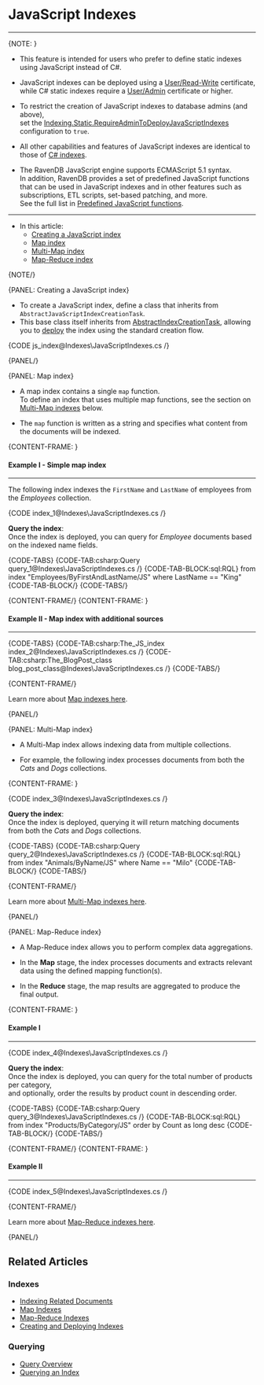 # JavaScript Indexes
---

{NOTE: }

* This feature is intended for users who prefer to define static indexes using JavaScript instead of C#.

* JavaScript indexes can be deployed using a [User/Read-Write](../server/security/authorization/security-clearance-and-permissions#section-1) certificate,  
  while C# static indexes require a [User/Admin](../server/security/authorization/security-clearance-and-permissions#section) certificate or higher.

* To restrict the creation of JavaScript indexes to database admins (and above),  
  set the [Indexing.Static.RequireAdminToDeployJavaScriptIndexes](../server/configuration/indexing-configuration#indexing.static.requireadmintodeployjavascriptindexes) configuration to `true`.

* All other capabilities and features of JavaScript indexes are identical to those of [C# indexes](../indexes/indexing-basics).

* The RavenDB JavaScript engine supports ECMAScript 5.1 syntax.  
  In addition, RavenDB provides a set of predefined JavaScript functions that can be used in JavaScript indexes and in other features such as subscriptions, ETL scripts, set-based patching, and more.  
  See the full list in [Predefined JavaScript functions](../server/kb/javascript-engine#predefined-javascript-functions).

---

* In this article:
  * [Creating a JavaScript index](../indexes/javascript-indexes#creating-a-javascript-index)
  * [Map index](../indexes/javascript-indexes#map-index)
  * [Multi-Map index](../indexes/javascript-indexes#multi-map-index)
  * [Map-Reduce index](../indexes/javascript-indexes#map-reduce-index)

{NOTE/}

{PANEL: Creating a JavaScript index}

* To create a JavaScript index, define a class that inherits from `AbstractJavaScriptIndexCreationTask`.  
* This base class itself inherits from [AbstractIndexCreationTask](../indexes/creating-and-deploying#define-a-static-index-using-a-custom-class),
  allowing you to [deploy](../indexes/creating-and-deploying#deploy-a-static-index) the index using the standard creation flow.

{CODE js_index@Indexes\JavaScriptIndexes.cs /}

{PANEL/}

{PANEL: Map index}

* A map index contains a single `map` function.  
  To define an index that uses multiple map functions, see the section on [Multi-Map indexes](../indexes/javascript-indexes#multi-map-index) below.

* The `map` function is written as a string and specifies what content from the documents will be indexed.

{CONTENT-FRAME: }

#### Example I - Simple map index
---

The following index indexes the `FirstName` and `LastName` of employees from the _Employees_ collection.

{CODE index_1@Indexes\JavaScriptIndexes.cs /}

**Query the index**:  
Once the index is deployed, you can query for _Employee_ documents based on the indexed name fields.

{CODE-TABS}
{CODE-TAB:csharp:Query query_1@Indexes\JavaScriptIndexes.cs /}
{CODE-TAB-BLOCK:sql:RQL}
from index "Employees/ByFirstAndLastName/JS"
where LastName == "King"
{CODE-TAB-BLOCK/}
{CODE-TABS/}

{CONTENT-FRAME/}
{CONTENT-FRAME: }

#### Example II - Map index with additional sources
---

{CODE-TABS}
{CODE-TAB:csharp:The_JS_index index_2@Indexes\JavaScriptIndexes.cs /}
{CODE-TAB:csharp:The_BlogPost_class blog_post_class@Indexes\JavaScriptIndexes.cs /}
{CODE-TABS/}

{CONTENT-FRAME/}

Learn more about [Map indexes here](../indexes/map-indexes).

{PANEL/}

{PANEL: Multi-Map index}

* A Multi-Map index allows indexing data from multiple collections.

* For example, the following index processes documents from both the _Cats_ and _Dogs_ collections.

{CONTENT-FRAME: }

{CODE index_3@Indexes\JavaScriptIndexes.cs /}

**Query the index**:  
Once the index is deployed, querying it will return matching documents from both the _Cats_ and _Dogs_ collections.

{CODE-TABS}
{CODE-TAB:csharp:Query query_2@Indexes\JavaScriptIndexes.cs /}
{CODE-TAB-BLOCK:sql:RQL}
from index "Animals/ByName/JS"
where Name == "Milo"
{CODE-TAB-BLOCK/}
{CODE-TABS/}

{CONTENT-FRAME/}

Learn more about [Multi-Map indexes here](../indexes/multi-map-indexes).

{PANEL/}

{PANEL: Map-Reduce index}

* A Map-Reduce index allows you to perform complex data aggregations.

* In the **Map** stage, the index processes documents and extracts relevant data using the defined mapping function(s).

* In the **Reduce** stage, the map results are aggregated to produce the final output.

{CONTENT-FRAME: }

#### Example I
---

{CODE index_4@Indexes\JavaScriptIndexes.cs /}

**Query the index**:  
Once the index is deployed, you can query for the total number of products per category,  
and optionally, order the results by product count in descending order.

{CODE-TABS}
{CODE-TAB:csharp:Query query_3@Indexes\JavaScriptIndexes.cs /}
{CODE-TAB-BLOCK:sql:RQL}
from index "Products/ByCategory/JS"
order by Count as long desc
{CODE-TAB-BLOCK/}
{CODE-TABS/}

{CONTENT-FRAME/}
{CONTENT-FRAME: }

#### Example II
---

{CODE index_5@Indexes\JavaScriptIndexes.cs /}

{CONTENT-FRAME/}

Learn more about [Map-Reduce indexes here](../indexes/map-reduce-indexes).

{PANEL/}

## Related Articles

### Indexes

- [Indexing Related Documents](../indexes/indexing-related-documents)
- [Map Indexes](../indexes/map-indexes)
- [Map-Reduce Indexes](../indexes/map-reduce-indexes)
- [Creating and Deploying Indexes](../indexes/creating-and-deploying)

### Querying

- [Query Overview](../client-api/session/querying/how-to-query)
- [Querying an Index](../indexes/querying/query-index)
